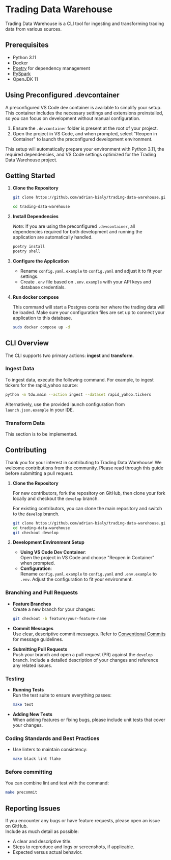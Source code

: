 # Trading Data Warehouse

Trading Data Warehouse is a CLI tool for ingesting and transforming trading data from various sources.

## Prerequisites

- Python 3.11
- Docker
- [Poetry](https://python-poetry.org/) for dependency management
- [PySpark](https://spark.apache.org/)
- OpenJDK 11

## Using Preconfigured .devcontainer

A preconfigured VS Code dev container is available to simplify your setup. This container includes the necessary settings and extensions preinstalled, so you can focus on development without manual configuration.

1. Ensure the `.devcontainer` folder is present at the root of your project.
2. Open the project in VS Code, and when prompted, select "Reopen in Container" to launch the preconfigured development environment.

This setup will automatically prepare your environment with Python 3.11, the required dependencies, and VS Code settings optimized for the Trading Data Warehouse project.


## Getting Started

1. **Clone the Repository**

    ```sh
    git clone https://github.com/adrian-bialy/trading-data-warehouse.git

    cd trading-data-warehouse
    ```
2. **Install Dependencies**

    *Note*: If you are using the preconfigured `.devcontainer`, all dependencies required for both development and running the application are automatically handled.

    ```sh
    poetry install
    poetry shell
    ```
3. **Configure the Application**
    - Rename `config.yaml.example` to `config.yaml` and adjust it to fit your settings.
    - Create `.env` file based on `.env.example` with your API keys and database credentials.
4. **Run docker compose**

    This command will start a Postgres container where the trading data will be loaded. Make sure your configuration files are set up to connect your application to this database.
    ```sh
    sudo docker compose up -d
    ```
## CLI Overview

The CLI supports two primary actions: **ingest** and **transform**.

### Ingest Data

To ingest data, execute the following command. For example, to ingest tickers for the rapid_yahoo source:

```sh
python -m tdw.main --action ingest --dataset rapid_yahoo.tickers
```

Alternatively, use the provided launch configuration from `launch.json.example` in your IDE.

### Transform Data

This section is to be implemented.

## Contributing
Thank you for your interest in contributing to Trading Data Warehouse! We welcome contributions from the community. Please read through this guide before submitting a pull request.

1. **Clone the Repository**

   For new contributors, fork the repository on GitHub, then clone your fork locally and checkout the `develop` branch.

   For existing contributors, you can clone the main repository and switch to the `develop` branch.

   ```sh
   git clone https://github.com/adrian-bialy/trading-data-warehouse.git
   cd trading-data-warehouse
   git checkout develop
   ```
2. **Development Environment Setup**  
   - **Using VS Code Dev Container**:  
     Open the project in VS Code and choose "Reopen in Container" when prompted.
   - **Configuration**:  
     Rename `config.yaml.example` to `config.yaml` and `.env.example` to `.env`. Adjust the configuration to fit your environment.

### Branching and Pull Requests

- **Feature Branches**  
  Create a new branch for your changes:
  ```sh
  git checkout -b feature/your-feature-name
  ```

- **Commit Messages**  
  Use clear, descriptive commit messages. Refer to [Conventional Commits](https://www.conventionalcommits.org/) for message guidelines.

- **Submitting Pull Requests**  
  Push your branch and open a pull request (PR) against the `develop` branch. Include a detailed description of your changes and reference any related issues.

### Testing

- **Running Tests**  
  Run the test suite to ensure everything passes:
  ```sh
  make test
  ```

- **Adding New Tests**  
  When adding features or fixing bugs, please include unit tests that cover your changes.

### Coding Standards and Best Practices

- Use linters to maintain consistency:
  ```sh
  make black lint flake
  ```
### Before committing
  You can combine lint and test with the command:
  ```sh
  make precommit
  ```
## Reporting Issues

If you encounter any bugs or have feature requests, please open an issue on GitHub.  
Include as much detail as possible:
- A clear and descriptive title.
- Steps to reproduce and logs or screenshots, if applicable.
- Expected versus actual behavior.
